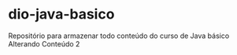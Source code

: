 # dio-java-basico
Repositório para armazenar todo conteúdo do curso de Java básico
Alterando Conteúdo 2
